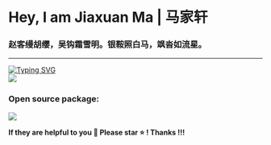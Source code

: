 # Hey, I am Jiaxuan Ma | 马家轩


### 赵客缦胡缨，吴钩霜雪明。银鞍照白马，飒沓如流星。

---

<p align="left">
<a href="https://github.com/jiaxuan-Ma">
    <img src="https://readme-typing-svg.demolab.com?font=Georgia&size=18&duration=2000&pause=100&multiline=true&width=500&height=80&lines=Jiaxuan+Ma+(马家轩);Researcher+%7C+PhD+Candidate+%7C+Focus+On+Finite+Element+Method %7C;Machine+Learning %7C Alloy+Design" alt="Typing SVG" />
</a>
<br/>
 
<a href="https://github.com/jiaxuan-Ma">
    <img src="https://github-stats-alpha.vercel.app/api?username=jiaxuan-Ma&cc=22272e&tc=47BCF6&ic=fff&bc=1000">
</a>
</p>

### Open source package: 

[![](https://img.shields.io/badge/MLMD-Github-yellowgreen)](https://github.com/Jiaxuan-Ma/Machine-Learning-for-Material-Design)

**If they are helpful to you 🌈 Please star ⭐️ ! Thanks !!!**
